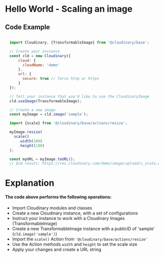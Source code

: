 <h1>Hello World - Scaling an image</h1>

<h2>Code Example</h2>

```javascript

  import Cloudinary, {TransformableImage} from '@cloudinary/base';

  // Create your instance
  const cld = new Cloudinary({
      cloud: {
        cloudName: 'demo'
      },
      url: {
        secure: true // force http or https
      }
  });

  // Tell your instance that you'd like to use the CloudinaryImage
  cld.useImage(TransformableImage);

  // Create a new image
  const myImage = cld.image('sample');

  import {scale} from '@cloudinary/base/actions/resize';

  myImage.resize(
    scale()
      .width(100)
      .height(100)
  );

  const myURL = myImage.toURL();
  // End result: https://res.cloudinary.com/demo/image/upload/c_scale,w_100,h_100/sample
```

<h1>Explanation</h1>
<h4>The code above performs the following operations:</h4>
<ul>
    <li>Import Cloudinary modules and classes</li>
    <li>Create a new Cloudinary instance, with a set of configurations</li>
    <li>Instruct your instance to work with a Cloudinary Images (TransformableImage)</li>
    <li>Create a new TransformableImage instance with a publicID of 'sample' (<code>cld.image('sample')</code>)</li>
    <li>Import the <code>scale()</code> Action from <code>'@cloudinary/base/actions/resize'</code> </li>
    <li>Use the Action methods <code>width</code> and <code>height</code> to set the scale size</li>
    <li>Apply your changes and create a URL string</li>
</ul>
